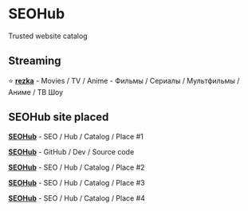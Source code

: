 # SEOHub
Trusted website catalog

## Streaming

⭐ **[rezka](https://rezka.nl/)** - Movies / TV / Anime - Фильмы / Сериалы / Мультфильмы / Аниме / ТВ Шоу

## SEOHub site placed
**[SEOHub](https://seohub.pages.dev/)** - SEO / Hub / Catalog / Place #1

**[SEOHub](https://github.com/ArsikPy/seohub/)** - GitHub / Dev / Source code 

**[SEOHub](https://seohubb.netlify.app/)** - SEO / Hub / Catalog / Place #2

**[SEOHub](https://seohub.onrender.com/)** - SEO / Hub / Catalog / Place #3

**[SEOHub](https://arsikpy.github.io/seohub/)** - SEO / Hub / Catalog / Place #4
